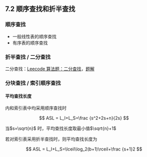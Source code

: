 ## 7.2 顺序查找和折半查找

### 顺序查找

- 一般线性表的顺序查找
- 有序表的顺序查找

### 折半查找 / 二分查找

二分查找：[Leecode 算法题：二分查找](https://leetcode.cn/problems/binary-search/)，[题解](binary-search.py)

### 分块查找 / 索引顺序查找

#### 平均查找长度

内和索引表中均采用顺序查找时

$$
ASL = L_I+L_S=\frac {s^2+2s+n}{2s}
$$

当$s=\sqrt{n}$ 时，平均查找长度取最小值$\sqrt{n}+1$

若对索引表采用折半查找时，则平均查找长度为

$$
ASL = L_I+L_S=\lceil\log_2(b+1)\rceil+\frac {s+1}2
$$

<!-- ### 习题
- 2 由n个数据元素组成的两个表：一个递增有序，一个无序。采用顺序查找算法，对有序表从头开始查找，发现当前元素已不小于待查元素时，停止查找，确定查找不成功，已知查找任一元素的概率是相同的，则在两种表中成功查找
A 平均时间后者小
B 平均时间两者相同
C 平均时间前者小
D 无法确定→B
- 8【2010】已知一个长度为16的顺序表L，其元素按关键字有序排列，若采用折半查找法查找一个L中不存在的元素，则关键字的比较次数最多是→5
- 13
- 14
- 15【2017】
- 20【2015】
- 24【2016】
- 综合题5【2013】 -->
